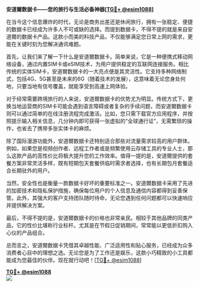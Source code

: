 **安道爾数据卡——您的旅行与生活必备神器[[TG💪+ @esim1088](https://t.me/s/esim1088)]**

在当今这个信息爆炸的时代，无论是商务出差还是休闲旅行，拥有一张稳定、便捷的数据卡已经成为许多人不可或缺的选择。而提到数据卡，不得不提的就是来自安道爾的数据卡产品。这款小而美的科技产品，不仅能够满足您日常上网的需求，更能在关键时刻为您解决通讯难题。

首先，让我们来了解一下什么是安道爾数据卡。简单来说，它是一种便携式移动网络设备，通过内置SIM卡或eSIM技术，为用户提供稳定的互联网连接服务。相比传统的实体SIM卡，安道爾数据卡的一大亮点便是其灵活性。它支持多种网络制式，包括4G、5G甚至是未来的6G（随着技术的发展），这意味着无论您身处何地，只要当地有信号覆盖，就能享受到高速上网体验。

对于经常需要跨境旅行的人来说，安道爾数据卡的优势尤为明显。传统方式下，更换当地运营商的SIM卡可能会遇到语言障碍或者复杂的手续问题，而安道爾数据卡则可以通过简单的在线注册流程完成激活。比如，您只需下载官方应用程序，并按照提示输入相关信息，几分钟内即可获得一张虚拟的“全球通行证”，无需繁琐的操作，也省去了携带多张实体卡的麻烦。

除了国际漫游功能外，安道爾数据卡还特别适合那些对流量需求较高的用户群体。例如，如果您是视频创作者、远程工作者或是频繁使用云存储工具的专业人士，那么这款产品的高性价比将极大提升您的工作效率。值得一提的是，安道爾提供的套餐方案非常灵活多样，既有短期包天套餐供临时需求者选择，也有长期包月套餐适合长期驻外的用户。

当然，安全性也是衡量一款数据卡好坏的重要标准之一。安道爾数据卡采用了先进的加密技术和隐私保护措施，确保每位用户的个人信息及通信内容都得到妥善保管。此外，其强大的客户支持团队随时待命，无论您遇到任何问题都可以快速响应并提供解决方案。

最后，不得不提的是，安道爾数据卡的价格也非常亲民。相较于其他品牌的同类产品，它的性价比堪称行业标杆。尤其是在节假日促销期间，常常能以更低折扣购入心仪的产品组合。

总而言之，安道爾数据卡凭借其卓越性能、广泛适用性和贴心服务，已经成为众多消费者心目中的理想之选。无论您是为了工作还是娱乐，这款小巧精致的小工具都能成为您最佳的伙伴。现在就行动吧！[[TG💪+ @esim1088](https://t.me/s/esim1088)]

**[TG💪+ @esim1088](https://t.me/s/esim1088)**  
![](https://i.postimg.cc/4NQfJmqS/Snipaste-2025-05-13-00-14-12.png)